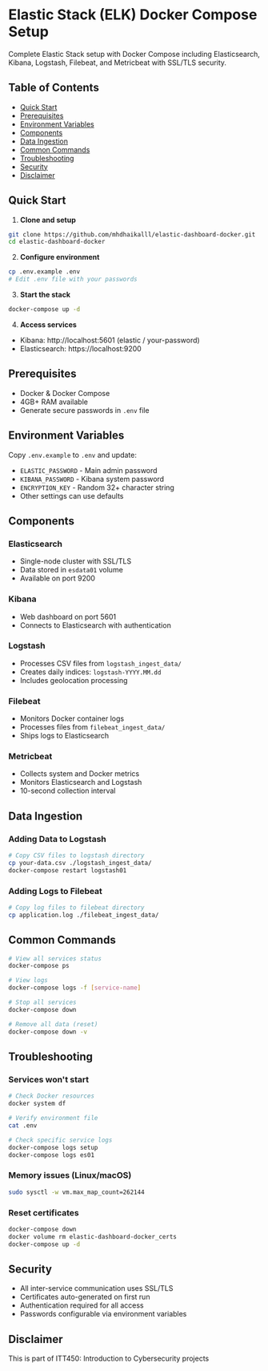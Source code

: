 # Elastic Stack (ELK) Docker Compose Setup

Complete Elastic Stack setup with Docker Compose including Elasticsearch, Kibana, Logstash, Filebeat, and Metricbeat with SSL/TLS security.

## Table of Contents

- [Quick Start](#quick-start)
- [Prerequisites](#prerequisites)
- [Environment Variables](#environment-variables)
- [Components](#components)
- [Data Ingestion](#data-ingestion)
- [Common Commands](#common-commands)
- [Troubleshooting](#troubleshooting)
- [Security](#security)
- [Disclaimer](#disclaimer)

## Quick Start

1. **Clone and setup**
```bash
git clone https://github.com/mhdhaikalll/elastic-dashboard-docker.git
cd elastic-dashboard-docker
```

2. **Configure environment**
```bash
cp .env.example .env
# Edit .env file with your passwords
```

3. **Start the stack**
```bash
docker-compose up -d
```

4. **Access services**
- Kibana: http://localhost:5601 (elastic / your-password)
- Elasticsearch: https://localhost:9200

## Prerequisites

- Docker & Docker Compose
- 4GB+ RAM available
- Generate secure passwords in `.env` file

## Environment Variables

Copy `.env.example` to `.env` and update:

- `ELASTIC_PASSWORD` - Main admin password
- `KIBANA_PASSWORD` - Kibana system password  
- `ENCRYPTION_KEY` - Random 32+ character string
- Other settings can use defaults

## Components

### Elasticsearch
- Single-node cluster with SSL/TLS
- Data stored in `esdata01` volume
- Available on port 9200

### Kibana  
- Web dashboard on port 5601
- Connects to Elasticsearch with authentication

### Logstash
- Processes CSV files from `logstash_ingest_data/`
- Creates daily indices: `logstash-YYYY.MM.dd`
- Includes geolocation processing

### Filebeat
- Monitors Docker container logs
- Processes files from `filebeat_ingest_data/`
- Ships logs to Elasticsearch

### Metricbeat
- Collects system and Docker metrics
- Monitors Elasticsearch and Logstash
- 10-second collection interval

## Data Ingestion

### Adding Data to Logstash
```bash
# Copy CSV files to logstash directory
cp your-data.csv ./logstash_ingest_data/
docker-compose restart logstash01
```

### Adding Logs to Filebeat
```bash
# Copy log files to filebeat directory  
cp application.log ./filebeat_ingest_data/
```

## Common Commands

```bash
# View all services status
docker-compose ps

# View logs
docker-compose logs -f [service-name]

# Stop all services
docker-compose down

# Remove all data (reset)
docker-compose down -v
```

## Troubleshooting

### Services won't start
```bash
# Check Docker resources
docker system df

# Verify environment file
cat .env

# Check specific service logs
docker-compose logs setup
docker-compose logs es01
```

### Memory issues (Linux/macOS)
```bash
sudo sysctl -w vm.max_map_count=262144
```

### Reset certificates
```bash
docker-compose down
docker volume rm elastic-dashboard-docker_certs
docker-compose up -d
```

## Security

- All inter-service communication uses SSL/TLS
- Certificates auto-generated on first run
- Authentication required for all access
- Passwords configurable via environment variables


## Disclaimer

This is part of ITT450: Introduction to Cybersecurity projects